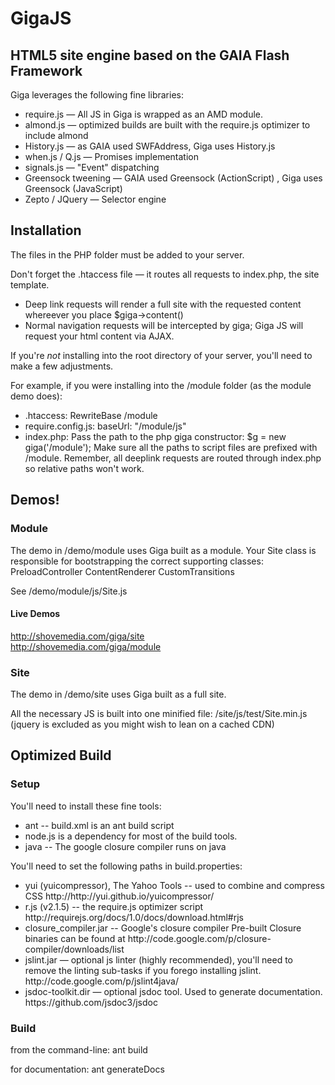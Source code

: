 GigaJS
======

<h2>HTML5 site engine based on the GAIA Flash Framework</h2>

Giga leverages the following fine libraries:
<ul>
<li>require.js — All JS in Giga is wrapped as an AMD module.</li>
<li>almond.js — optimized builds are built with the require.js optimizer to include almond</li>
<li>History.js — as GAIA used SWFAddress, Giga uses History.js</li>
<li>when.js / Q.js — Promises implementation</li>
<li>signals.js — "Event" dispatching</li>
<li>Greensock tweening — GAIA used Greensock (ActionScript) , Giga uses Greensock (JavaScript)</li>
<li>Zepto / JQuery — Selector engine</li>
</ul>

<h2>Installation</h2>
The files in the PHP folder must be added to your server.

Don't forget the .htaccess file — it routes all requests to index.php, the site template. 
<ul>
	<li>Deep link requests will render a full site with the requested content whereever you place $giga-&gt;content()</li>
	<li>Normal navigation requests will be intercepted by giga; Giga JS will request your html content via AJAX.</li>
</ul>

If you're <em>not</em> installing into the root directory of your server, you'll need to make a few adjustments.

For example, if you were installing into the /module folder (as the module demo does):

<ul>
<li>.htaccess: RewriteBase /module</li>
<li>require.config.js: baseUrl: "/module/js"</li>
<li>index.php:
	Pass the path to the php giga constructor: $g = new giga('/module');
	Make sure all the paths to script files are prefixed with /module. Remember, all deeplink requests
	are routed through index.php so relative paths won't work.</li>
</ul>	


<h2>Demos!</h2>
<h3>Module</h3>
The demo in /demo/module uses Giga built as a module.
Your Site class is responsible for bootstrapping the correct supporting classes:
PreloadController
ContentRenderer
CustomTransitions

See /demo/module/js/Site.js 

<h4>Live Demos</h4>
<a href="http://shovemedia.com/giga/site">http://shovemedia.com/giga/site</a><br />
<a href="http://shovemedia.com/giga/module">http://shovemedia.com/giga/module</a>

<h3>Site</h3>
The demo in /demo/site uses Giga built as a full site.

All the necessary JS is built into one minified file:
/site/js/test/Site.min.js (jquery is excluded as you might wish to lean on a cached CDN)


<h2>Optimized Build</h2>
<h3>Setup</h3>
You'll need to install these fine tools:
<ul>
<li>ant -- build.xml is an ant build script</li>
<li>node.js is a dependency for most of the build tools.</li>
<li>java -- The google closure compiler runs on java</li>
</ul>
You'll need to set the following paths in build.properties:

<ul>
<li>yui (yuicompressor), The Yahoo Tools -- used to combine and compress CSS
	http://http://yui.github.io/yuicompressor/</li>

<li>r.js (v2.1.5) -- the require.js optimizer script
	http://requirejs.org/docs/1.0/docs/download.html#rjs</li>

<li>closure_compiler.jar -- Google's closure compiler
	Pre-built Closure binaries can be found at
	http://code.google.com/p/closure-compiler/downloads/list</li>

<li>jslint.jar — optional js linter (highly recommended), you'll need to remove the linting sub-tasks if you forego installing jslint.
	http://code.google.com/p/jslint4java/</li>

<li>jsdoc-toolkit.dir — optional jsdoc tool. Used to generate documentation.
	https://github.com/jsdoc3/jsdoc</li>
</ul>

<h3>Build</h3>
from the command-line:
ant build

for documentation:
ant generateDocs

